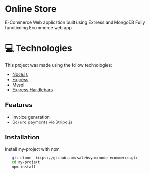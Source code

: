 # Online  Store


E-Commerce Web application built using Express and MongoDB
Fully functioning Ecommerce web app 

# :computer: Technologies
This project was made using the follow technologies:
<ul>
<li><a href="https://nodejs.org/en/">Node.js</a></li>
<li><a href="https://expressjs.com/">Express</a></li>
<li><a href="https://github.com/mysqljs/mysql">Mysql</a></li>
<li><a href="https://www.npmjs.com/package/express-handlebars">Express Handlebars</a></li>
</ul> 

##  Features
<ul>
  <li>Invoice generation</li>
  <li>Secure payments via Stripe.js</li>
</ul>

## Installation

Install my-project with npm

```bash
   git clone  https://github.com/salehsyam/node-ecommerce.git
   cd my-project
   npm install 
```
